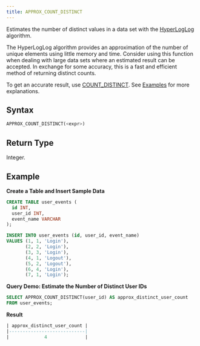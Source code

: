 ```yaml
---
title: APPROX_COUNT_DISTINCT
---
```


Estimates the number of distinct values in a data set with the [HyperLogLog](https://en.wikipedia.org/wiki/HyperLogLog) algorithm. 

The HyperLogLog algorithm provides an approximation of the number of unique elements using little memory and time. Consider using this function when dealing with large data sets where an estimated result can be accepted. In exchange for some accuracy, this is a fast and efficient method of returning distinct counts.

To get an accurate result, use [COUNT_DISTINCT](aggregate-count-distinct.md). See [Examples](#examples) for more explanations.

## Syntax

```sql
APPROX_COUNT_DISTINCT(<expr>)
```

## Return Type

Integer.

## Example

**Create a Table and Insert Sample Data**
```sql
CREATE TABLE user_events (
  id INT,
  user_id INT,
  event_name VARCHAR
);

INSERT INTO user_events (id, user_id, event_name)
VALUES (1, 1, 'Login'),
       (2, 2, 'Login'),
       (3, 3, 'Login'),
       (4, 1, 'Logout'),
       (5, 2, 'Logout'),
       (6, 4, 'Login'),
       (7, 1, 'Login');
```

**Query Demo: Estimate the Number of Distinct User IDs**
```sql
SELECT APPROX_COUNT_DISTINCT(user_id) AS approx_distinct_user_count
FROM user_events;
```

**Result**
```sql
| approx_distinct_user_count |
|----------------------------|
|             4              |
```
